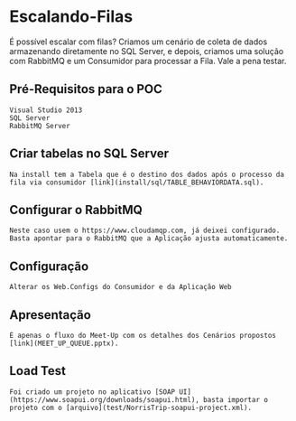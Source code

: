 # Escalando-Filas

É possível escalar com filas? Criamos um cenário de coleta de dados armazenando diretamente no SQL Server, e depois, criamos uma solução com RabbitMQ e um Consumidor para processar a Fila.
Vale a pena testar.

## Pré-Requisitos para o POC

    Visual Studio 2013
    SQL Server 
    RabbitMQ Server

## Criar tabelas no SQL Server

    Na install tem a Tabela que é o destino dos dados após o processo da fila via consumidor [link](install/sql/TABLE_BEHAVIORDATA.sql).

## Configurar o RabbitMQ

    Neste caso usem o https://www.cloudamqp.com, já deixei configurado.
    Basta apontar para o RabbitMQ que a Aplicação ajusta automaticamente.

## Configuração

    Alterar os Web.Configs do Consumidor e da Aplicação Web

## Apresentação

    É apenas o fluxo do Meet-Up com os detalhes dos Cenários propostos [link](MEET_UP_QUEUE.pptx).

## Load Test

    Foi criado um projeto no aplicativo [SOAP UI](https://www.soapui.org/downloads/soapui.html), basta importar o projeto com o [arquivo](test/NorrisTrip-soapui-project.xml).
